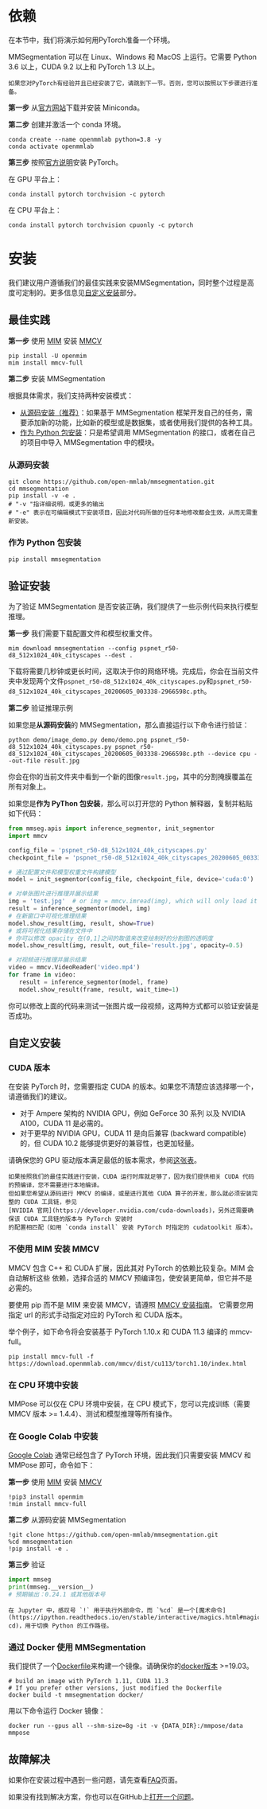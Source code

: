 # 依赖

在本节中，我们将演示如何用PyTorch准备一个环境。

MMSegmentation 可以在 Linux、Windows 和 MacOS 上运行。它需要 Python 3.6 以上，CUDA 9.2 以上和 PyTorch 1.3 以上。

```{note}
如果您对PyTorch有经验并且已经安装了它，请跳到下一节。否则，您可以按照以下步骤进行准备。
```

**第一步** 从[官方网站](https://docs.conda.io/en/latest/miniconda.html)下载并安装 Miniconda。

**第二步** 创建并激活一个 conda 环境。

```shell
conda create --name openmmlab python=3.8 -y
conda activate openmmlab
```

**第三步** 按照[官方说明](https://pytorch.org/get-started/locally/)安装 PyTorch。

在 GPU 平台上：

```shell
conda install pytorch torchvision -c pytorch
```

在 CPU 平台上：

```shell
conda install pytorch torchvision cpuonly -c pytorch
```

# 安装

我们建议用户遵循我们的最佳实践来安装MMSegmentation，同时整个过程是高度可定制的。更多信息见[自定义安装](#customize-installation)部分。

## 最佳实践

**第一步** 使用 [MIM](https://github.com/open-mmlab/mim) 安装 [MMCV](https://github.com/open-mmlab/mmcv)

```shell
pip install -U openmim
mim install mmcv-full
```

**第二步** 安装 MMSegmentation

根据具体需求，我们支持两种安装模式：

- [从源码安装（推荐）](#%E4%BB%8E%E6%BA%90%E7%A0%81%E5%AE%89%E8%A3%85)：如果基于 MMSegmentation 框架开发自己的任务，需要添加新的功能，比如新的模型或是数据集，或者使用我们提供的各种工具。
- [作为 Python 包安装](#%E4%BD%9C%E4%B8%BA-python-%E5%8C%85%E5%AE%89%E8%A3%85)：只是希望调用 MMSegmentation 的接口，或者在自己的项目中导入 MMSegmentation 中的模块。

### 从源码安装

```shell
git clone https://github.com/open-mmlab/mmsegmentation.git
cd mmsegmentation
pip install -v -e .
# "-v "指详细说明，或更多的输出
# "-e" 表示在可编辑模式下安装项目，因此对代码所做的任何本地修改都会生效，从而无需重新安装。
```

### 作为 Python 包安装

```shell
pip install mmsegmentation
```

## 验证安装

为了验证 MMSegmentation 是否安装正确，我们提供了一些示例代码来执行模型推理。

**第一步** 我们需要下载配置文件和模型权重文件。

```shell
mim download mmsegmentation --config pspnet_r50-d8_512x1024_40k_cityscapes --dest .
```

下载将需要几秒钟或更长时间，这取决于你的网络环境。完成后，你会在当前文件夹中发现两个文件`pspnet_r50-d8_512x1024_40k_cityscapes.py`和`pspnet_r50-d8_512x1024_40k_cityscapes_20200605_003338-2966598c.pth`。

**第二步** 验证推理示例

如果您是**从源码安装**的 MMSegmentation，那么直接运行以下命令进行验证：

```shell
python demo/image_demo.py demo/demo.png pspnet_r50-d8_512x1024_40k_cityscapes.py pspnet_r50-d8_512x1024_40k_cityscapes_20200605_003338-2966598c.pth --device cpu --out-file result.jpg
```

你会在你的当前文件夹中看到一个新的图像`result.jpg`，其中的分割掩膜覆盖在所有对象上。

如果您是**作为 PyThon 包安装**，那么可以打开您的 Python 解释器，复制并粘贴如下代码：

```python
from mmseg.apis import inference_segmentor, init_segmentor
import mmcv

config_file = 'pspnet_r50-d8_512x1024_40k_cityscapes.py'
checkpoint_file = 'pspnet_r50-d8_512x1024_40k_cityscapes_20200605_003338-2966598c.pth'

# 通过配置文件和模型权重文件构建模型
model = init_segmentor(config_file, checkpoint_file, device='cuda:0')

# 对单张图片进行推理并展示结果
img = 'test.jpg'  # or img = mmcv.imread(img), which will only load it once
result = inference_segmentor(model, img)
# 在新窗口中可视化推理结果
model.show_result(img, result, show=True)
# 或将可视化结果存储在文件中
# 你可以修改 opacity 在(0,1]之间的取值来改变绘制好的分割图的透明度
model.show_result(img, result, out_file='result.jpg', opacity=0.5)

# 对视频进行推理并展示结果
video = mmcv.VideoReader('video.mp4')
for frame in video:
   result = inference_segmentor(model, frame)
   model.show_result(frame, result, wait_time=1)
```

你可以修改上面的代码来测试一张图片或一段视频，这两种方式都可以验证安装是否成功。

## 自定义安装

### CUDA 版本

在安装 PyTorch 时，您需要指定 CUDA 的版本。如果您不清楚应该选择哪一个，请遵循我们的建议。

- 对于 Ampere 架构的 NVIDIA GPU，例如 GeForce 30 系列 以及 NVIDIA A100，CUDA 11 是必需的。
- 对于更早的 NVIDIA GPU，CUDA 11 是向后兼容 (backward compatible) 的，但 CUDA 10.2 能够提供更好的兼容性，也更加轻量。

请确保您的 GPU 驱动版本满足最低的版本需求，参阅[这张表](https://docs.nvidia.com/cuda/cuda-toolkit-release-notes/index.html#cuda-major-component-versions__table-cuda-toolkit-driver-versions)。

```{note}
如果按照我们的最佳实践进行安装，CUDA 运行时库就足够了，因为我们提供相关 CUDA 代码的预编译，您不需要进行本地编译。
但如果您希望从源码进行 MMCV 的编译，或是进行其他 CUDA 算子的开发，那么就必须安装完整的 CUDA 工具链，参见
[NVIDIA 官网](https://developer.nvidia.com/cuda-downloads)，另外还需要确保该 CUDA 工具链的版本与 PyTorch 安装时
的配置相匹配（如用 `conda install` 安装 PyTorch 时指定的 cudatoolkit 版本）。
```

### 不使用 MIM 安装 MMCV

MMCV 包含 C++ 和 CUDA 扩展，因此其对 PyTorch 的依赖比较复杂。MIM 会自动解析这些
依赖，选择合适的 MMCV 预编译包，使安装更简单，但它并不是必需的。

要使用 pip 而不是 MIM 来安装 MMCV，请遵照 [MMCV 安装指南](https://mmcv.readthedocs.io/zh_CN/latest/get_started/installation.html)。
它需要您用指定 url 的形式手动指定对应的 PyTorch 和 CUDA 版本。

举个例子，如下命令将会安装基于 PyTorch 1.10.x 和 CUDA 11.3 编译的 mmcv-full。

```shell
pip install mmcv-full -f https://download.openmmlab.com/mmcv/dist/cu113/torch1.10/index.html
```

### 在 CPU 环境中安装

MMPose 可以仅在 CPU 环境中安装，在 CPU 模式下，您可以完成训练（需要 MMCV 版本 >= 1.4.4）、测试和模型推理等所有操作。

### 在 Google Colab 中安装

[Google Colab](https://colab.research.google.com/) 通常已经包含了 PyTorch 环境，因此我们只需要安装 MMCV 和 MMPose 即可，命令如下：

**第一步** 使用 [MIM](https://github.com/open-mmlab/mim) 安装 [MMCV](https://github.com/open-mmlab/mmcv)

```shell
!pip3 install openmim
!mim install mmcv-full
```

**第二步** 从源码安装 MMSegmentation

```shell
!git clone https://github.com/open-mmlab/mmsegmentation.git
%cd mmsegmentation
!pip install -e .
```

**第三步** 验证

```python
import mmseg
print(mmseg.__version__)
# 预期输出：0.24.1 或其他版本号
```

```{note}
在 Jupyter 中，感叹号 `!` 用于执行外部命令，而 `%cd` 是一个[魔术命令](https://ipython.readthedocs.io/en/stable/interactive/magics.html#magic-cd)，用于切换 Python 的工作路径。
```

### 通过 Docker 使用 MMSegmentation

我们提供了一个[Dockerfile](https://github.com/open-mmlab/mmsegmentation/blob/master/docker/Dockerfile)来构建一个镜像。请确保你的[docker版本](https://docs.docker.com/engine/install/) >=19.03。

```shell
# build an image with PyTorch 1.11, CUDA 11.3
# If you prefer other versions, just modified the Dockerfile
docker build -t mmsegmentation docker/
```

用以下命令运行 Docker 镜像：

```shell
docker run --gpus all --shm-size=8g -it -v {DATA_DIR}:/mmpose/data mmpose
```

## 故障解决

如果你在安装过程中遇到一些问题，请先查看[FAQ](faq.md)页面。

如果没有找到解决方案，你也可以在GitHub上[打开一个问题](https://github.com/open-mmlab/mmsegmentation/issues/new/choose)。
